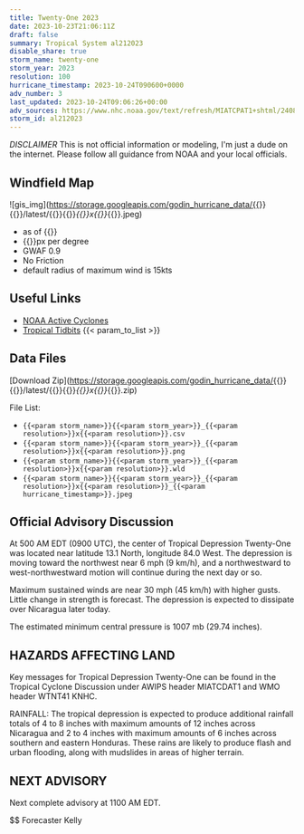 ```yaml
---
title: Twenty-One 2023
date: 2023-10-23T21:06:11Z
draft: false
summary: Tropical System al212023
disable_share: true
storm_name: twenty-one
storm_year: 2023
resolution: 100
hurricane_timestamp: 2023-10-24T090600+0000
adv_number: 3
last_updated: 2023-10-24T09:06:26+00:00
adv_sources: https://www.nhc.noaa.gov/text/refresh/MIATCPAT1+shtml/240842.shtml;https://www.nhc.noaa.gov/refresh/graphics_at1+shtml/084320.shtml?cone
storm_id: al212023
---
```

*DISCLAIMER* This is not official information or modeling, I'm just a dude on the internet.  Please follow all guidance from NOAA and your local officials.

## Windfield Map
![gis_img](https://storage.googleapis.com/godin_hurricane_data/{{<param storm_name>}}{{<param storm_year>}}/latest/{{<param storm_name>}}{{<param storm_year>}}_{{<param resolution>}}x{{<param resolution>}}_{{<param hurricane_timestamp>}}.jpeg)

- as of {{<param last_updated>}}
- {{<param resolution>}}px per degree
- GWAF 0.9
- No Friction
- default radius of maximum wind is 15kts

## Useful Links
- [NOAA Active Cyclones](https://www.nhc.noaa.gov/)
- [Tropical Tidbits](https://www.tropicaltidbits.com/storminfo/)
{{< param_to_list >}}

## Data Files
[Download Zip](https://storage.googleapis.com/godin_hurricane_data/{{<param storm_name>}}{{<param storm_year>}}/latest/{{<param storm_name>}}{{<param storm_year>}}_{{<param resolution>}}x{{<param resolution>}}_{{<param hurricane_timestamp>}}.zip)

File List:
- `{{<param storm_name>}}{{<param storm_year>}}_{{<param resolution>}}x{{<param resolution>}}.csv`
- `{{<param storm_name>}}{{<param storm_year>}}_{{<param resolution>}}x{{<param resolution>}}.png`
- `{{<param storm_name>}}{{<param storm_year>}}_{{<param resolution>}}x{{<param resolution>}}.wld`
- `{{<param storm_name>}}{{<param storm_year>}}_{{<param resolution>}}x{{<param resolution>}}_{{<param hurricane_timestamp>}}.jpeg`


## Official Advisory Discussion
At 500 AM EDT (0900 UTC), the center of Tropical Depression
Twenty-One was located near latitude 13.1 North, longitude 84.0
West. The depression is moving toward the northwest near 6 mph 
(9 km/h), and a northwestward to west-northwestward motion will 
continue during the next day or so.
 
Maximum sustained winds are near 30 mph (45 km/h) with higher gusts.
Little change in strength is forecast. The depression is expected
to dissipate over Nicaragua later today.
 
The estimated minimum central pressure is 1007 mb (29.74 inches).
 
 
HAZARDS AFFECTING LAND
----------------------
Key messages for Tropical Depression Twenty-One can be found in the
Tropical Cyclone Discussion under AWIPS header MIATCDAT1 and WMO
header WTNT41 KNHC.
 
RAINFALL:  The tropical depression is expected to produce additional 
rainfall totals of 4 to 8 inches with maximum amounts of 12 inches 
across Nicaragua and 2 to 4 inches with maximum amounts of 6 inches 
across southern and eastern Honduras. These rains are likely to 
produce flash and urban flooding, along with mudslides in areas of 
higher terrain.
 
 
NEXT ADVISORY
-------------
Next complete advisory at 1100 AM EDT.
 
$$
Forecaster Kelly